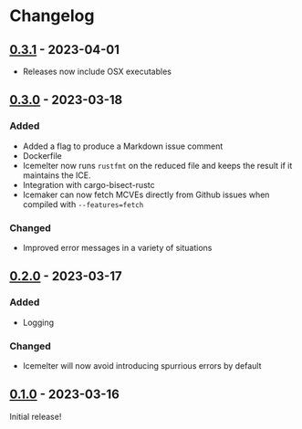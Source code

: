 # Changelog

<!-- https://keepachangelog.com/en/1.0.0/ -->

## [0.3.1] - 2023-04-01

- Releases now include OSX executables

## [0.3.0] - 2023-03-18

### Added

- Added a flag to produce a Markdown issue comment
- Dockerfile
- Icemelter now runs `rustfmt` on the reduced file and keeps the result if it
  maintains the ICE.
- Integration with cargo-bisect-rustc
- Icemaker can now fetch MCVEs directly from Github issues when compiled with
  `--features=fetch`

### Changed

- Improved error messages in a variety of situations

## [0.2.0] - 2023-03-17

### Added

- Logging

### Changed

- Icemelter will now avoid introducing spurrious errors by default

## [0.1.0] - 2023-03-16

Initial release!

[0.1.0]: https://github.com/langston-barrett/icemelter/releases/tag/v0.1.0
[0.2.0]: https://github.com/langston-barrett/icemelter/releases/tag/v0.2.0
[0.3.0]: https://github.com/langston-barrett/icemelter/releases/tag/v0.3.0
[0.3.1]: https://github.com/langston-barrett/icemelter/releases/tag/v0.3.1
